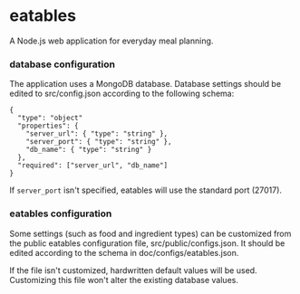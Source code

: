 # eatables
A Node.js web application for everyday meal planning.

### database configuration
The application uses a MongoDB database. Database settings
should be edited to src/config.json according to the following
schema:

```
{
  "type": "object"
  "properties": {
    "server_url": { "type": "string" },
    "server_port": { "type": "string" },
    "db_name": { "type": "string" }
  },
  "required": ["server_url", "db_name"]
}
```
If `server_port` isn't specified, eatables will use the
standard port (27017).

### eatables configuration
Some settings (such as food and ingredient types) can
be customized from the public eatables configuration file,
src/public/configs.json. It should be edited according to
the schema in doc/configs/eatables.json.

If the file isn't customized, hardwritten default values
will be used. Customizing this file won't alter the
existing database values.

